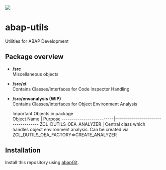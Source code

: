 ![](https://img.shields.io/badge/ABAP-v7.40sp08+-orange)
# abap-utils

Utilities for ABAP Development

## Package overview
- **/src**  
  Miscellaneous objects
- **/src/ci**  
  Contains Classes/interfaces for Code Inspector Handling
- **/src/envanalysis (WIP)**  
  Contains Classes/interfaces for Object Environment Analysis  
  
  Important Objects in package  
  Object Name               | Purpose
  --------------------------|------------------------------------
  ZCL_DUTILS_OEA_ANALYZER   | Central class which handles object environment analysis. Can be created via ZCL_DUTILS_OEA_FACTORY=>CREATE_ANALYZER

## Installation

Install this repository using [abapGit](https://github.com/abapGit/abapGit#abapgit).

